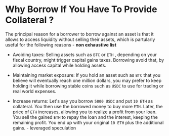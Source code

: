 # Why Borrow If You Have To Provide Collateral ?

The principal reason for a borrower to borrow against an asset is that it allows to access 
liquidity without selling their assets, which is partularly useful for the following 
reasons - **non exhaustive list**

*  Avoiding taxes: Selling assets such as `BTC` or `ETH` , depending on your fiscal country, 
might trigger capital gains taxes. Borrowing avoid that, by allowing access capital while 
holding assets.

* Maintaining market exposure: If you hold an asset such as `BTC` that you believe will 
eventually reach one million dollars, you may prefer to keep holding it while borrowing 
stable coins such as `USDC` to use for trading or real world expenses.

* Increase returns: Let's say you borrow `5000 USDC` and put `10 ETH` as collateral. You then 
use the borrowed money to buy more `ETH`. Later, the price of `ETH` increases, allowing you 
to realize a profit from your loan. You sell the gained `ETH` to repay the loan and the 
interest, keeping the remaining profit. You end up with your original `10 ETH` plus the 
additional gains. - leveraged speculation



